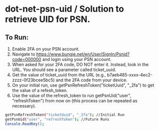 # dot-net-psn-uid / Solution to retrieve UID for PSN.

## To Run:
  1. Enable 2FA on your PSN account.
  2. Navigate to https://www.bungie.net/en/User/SignIn/Psnid?code=000000 and login using your PSN account.
  3. When asked for your 2FA code, DO NOT enter it. Instead, look in the URL. You should see a parameter called ticket_uuid.
  4. Get the value of ticket_uuid from the URL (e.g., b7aeb485-xxxx-4ec2-zzzz-0f23bcee5bc5) and the 2FA code from your device.
  5. On your initial run, use getPsnRefreshToken("ticketUuid", "_2fa") to get the value of a refesh_token.
  6. Use the value of the refresh_token to run getPsnUid("user", "refreshToken") from now on (this process can be repeated as necessary).

```sh
getPsnRefreshToken("ticketUuid", "_2fa"); //Initial Run
getPsnUid("user", "refreshToken"); //Future Runs
Console.ReadKey();
```
